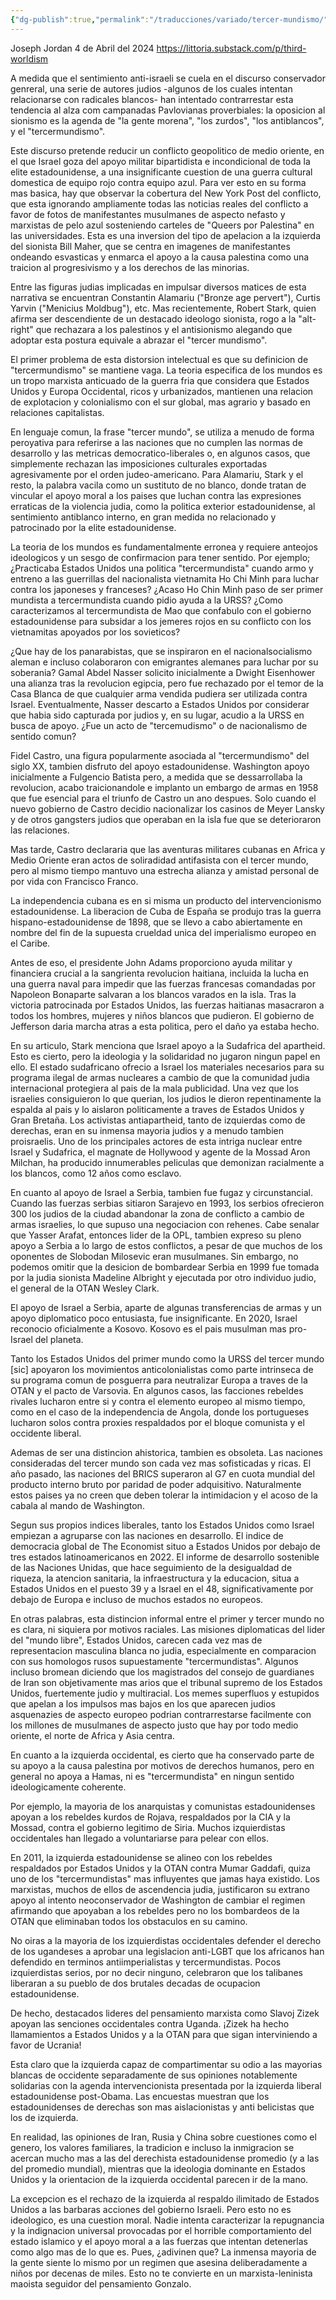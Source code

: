 ```yaml
---
{"dg-publish":true,"permalink":"/traducciones/variado/tercer-mundismo/"}
---
```


Joseph Jordan
4 de Abril del 2024
https://littoria.substack.com/p/third-worldism

A medida que el sentimiento anti-israeli se cuela en el discurso conservador genreral, una serie de autores judios -algunos de los cuales intentan relacionarse con radicales blancos- han intentado contrarrestar esta tendencia al alza com campanadas Pavlovianas proverbiales: la oposicion al sionismo es la agenda de "la gente morena", "los zurdos", "los antiblancos", y el "tercermundismo".

Este discurso pretende reducir un conflicto geopolitico de medio oriente, en el que Israel goza del apoyo militar bipartidista e incondicional de toda la elite estadounidense, a una insignificante cuestion de una guerra cultural domestica de equipo rojo contra equipo azul. Para ver esto en su forma mas basica, hay que observar la cobertura del New York Post del conflicto, que esta ignorando ampliamente todas las noticias reales del conflicto a favor de fotos de manifestantes musulmanes de aspecto nefasto y marxistas de pelo azul sosteniendo carteles de "Queers por Palestina" en las universidades. Esta es una inversion del tipo de apelacion a la izquierda del sionista Bill Maher, que se centra en imagenes de manifestantes ondeando esvasticas y enmarca el apoyo a la causa palestina como una traicion al progresivismo y a los derechos de las minorias.

Entre las figuras judias implicadas en impulsar diversos matices de esta narrativa se encuentran Constantin Alamariu ("Bronze age pervert"), Curtis Yarvin ("Menicius Moldbug"), etc. Mas recientemente, Robert Stark, quien afirma ser descendiente de un destacado ideologo sionista, rogo a la "alt-right" que rechazara a los palestinos y el antisionismo alegando que adoptar esta postura equivale a abrazar el "tercer mundismo".

El primer problema de esta distorsion intelectual es que su definicion de "tercermundismo" se mantiene vaga. La teoria especifica de los mundos es un tropo marxista anticuado de la guerra fria que considera que Estados Unidos y Europa Occidental, ricos y urbanizados, mantienen una relacion de explotacion y colonialismo con el sur global, mas agrario y basado en relaciones capitalistas.

En lenguaje comun, la frase "tercer mundo", se utiliza a menudo de forma peroyativa para referirse a las naciones que no cumplen las normas de desarrollo y las metricas democratico-liberales o, en algunos casos, que simplemente rechazan las imposiciones culturales exportadas agresivamente por el orden judeo-americano. Para Alamariu, Stark y el resto, la palabra vacila como un sustituto de no blanco, donde tratan de vincular el apoyo moral a los paises que luchan contra las expresiones erraticas de la violencia judia, como la politica exterior estadounidense, al sentimiento antiblanco interno, en gran medida no relacionado y patrocinado por la elite estadounidense.

La teoria de los mundos es fundamentalmente erronea y requiere anteojos ideologicos y un sesgo de confirmacion para tener sentido. Por ejemplo; ¿Practicaba Estados Unidos una politica "tercermundista" cuando armo y entreno a las guerrillas del nacionalista vietnamita Ho Chi Minh para luchar contra los japoneses y franceses? ¿Acaso Ho Chin Minh paso de ser primer mundista a tercermundista cuando pidio ayuda a la URSS? ¿Como caracterizamos al tercermundista de Mao que confabulo con el gobierno estadounidense para subsidar a los jemeres rojos en su conflicto con los vietnamitas apoyados por los sovieticos?

¿Que hay de los panarabistas, que se inspiraron en el nacionalsocialismo aleman e incluso colaboraron con emigrantes alemanes para luchar por su soberania? Gamal Abdel Nasser solicito inicialmente a Dwight Eisenhower una alianza tras la revolucion egipcia, pero fue rechazado por el temor de la Casa Blanca de que cualquier arma vendida pudiera ser utilizada contra Israel. Eventualmente, Nasser descarto a Estados Unidos por considerar que habia sido capturada por judios y, en su lugar, acudio a la URSS en busca de apoyo. ¿Fue un acto de "tercemudismo" o de nacionalismo de sentido comun?

Fidel Castro, una figura popularmente asociada al "tercermundismo" del siglo XX, tambien disfruto del apoyo estadounidense. Washington apoyo inicialmente a Fulgencio Batista pero, a medida que se dessarrollaba la revolucion, acabo traicionandole e implanto un embargo de armas en 1958 que fue esencial para el triunfo de Castro un ano despues. Solo cuando el nuevo gobierno de Castro decidio nacionalizar los casinos de Meyer Lansky y de otros gangsters judios que operaban en la isla fue que se deterioraron las relaciones.

Mas tarde, Castro declararia que las aventuras militares cubanas en Africa y Medio Oriente eran actos de soliradidad antifasista con el tercer mundo, pero al mismo tiempo mantuvo una estrecha alianza y amistad personal de por vida con Francisco Franco.

La independencia cubana es en si misma un producto del intervencionismo estadounidense. La liberacion de Cuba de España se produjo tras la guerra hispano-estadounidense de 1898, que se llevo a cabo abiertamente en nombre del fin de la supuesta crueldad unica del imperialismo europeo en el Caribe.

Antes de eso, el presidente John Adams proporciono ayuda militar y financiera crucial a la sangrienta revolucion haitiana, incluida la lucha en una guerra naval para impedir que las fuerzas francesas comandadas por Napoleon Bonaparte salvaran a los blancos varados en la isla. Tras la victoria patrocinada por Estados Unidos, las fuerzas haitianas masacraron a todos los hombres, mujeres y niños blancos que pudieron. El gobierno de Jefferson daria marcha atras a esta politica, pero el daño ya estaba hecho.

En su articulo, Stark menciona que Israel apoyo a la Sudafrica del apartheid. Esto es cierto, pero la ideologia y la solidaridad no jugaron ningun papel en ello. El estado sudafricano ofrecio a Israel los materiales necesarios para su programa ilegal de armas nucleares a cambio de que la comunidad judia internacional protegiera al pais de la mala publicidad. Una vez que los israelies consiguieron lo que querian, los judios le dieron repentinamente la espalda al pais y lo aislaron politicamente a traves de Estados Unidos y Gran Bretaña. Los activistas antiapartheid, tanto de izquierdas como de derechas, eran en su inmensa mayoria judios y a menudo tambien proisraelis. Uno de los principales actores de esta intriga nuclear entre Israel y Sudafrica, el magnate de Hollywood y agente de la Mossad Aron Milchan, ha producido innumerables peliculas que demonizan racialmente a los blancos, como 12 años como esclavo.

En cuanto al apoyo de Israel a Serbia, tambien fue fugaz y circunstancial. Cuando las fuerzas serbias sitiaron Sarajevo en 1993, los serbios ofrecieron 300 los judios de la ciudad abandonar la zona de conflicto a cambio de armas israelies, lo que supuso una negociacion con rehenes. Cabe senalar que Yasser Arafat, entonces lider de la OPL, tambien expreso su pleno apoyo a Serbia a lo largo de estos conflictos, a pesar de que muchos de los oponentes de Slobodan Milosevic eran musulmanes. Sin embargo, no podemos omitir que la desicion de bombardear Serbia en 1999 fue tomada por la judia sionista Madeline Albright y ejecutada por otro individuo judio, el general de la OTAN Wesley Clark.

El apoyo de Israel a Serbia, aparte de algunas transferencias de armas y un apoyo diplomatico poco entusiasta, fue insignificante. En 2020, Israel reconocio oficialmente a Kosovo. Kosovo es el pais musulman mas pro-Israel del planeta.

Tanto los Estados Unidos del primer mundo como la URSS del tercer mundo [sic] apoyaron los movimientos anticolonialistas como parte intrinseca de su programa comun de posguerra para neutralizar Europa a traves de la OTAN y el pacto de Varsovia. En algunos casos, las facciones rebeldes rivales lucharon entre si y contra el elemento europeo al mismo tiempo, como en el caso de la independencia de Angola, donde los portugueses lucharon solos contra proxies respaldados por el bloque comunista y el occidente liberal.

Ademas de ser una distincion ahistorica, tambien es obsoleta. Las naciones consideradas del tercer mundo son cada vez mas sofisticadas y ricas. El año pasado, las naciones del BRICS superaron al G7 en cuota mundial del producto interno bruto por paridad de poder adquisitivo. Naturalmente estos paises ya no creen que deben tolerar la intimidacion y el acoso de la cabala al mando de Washington.

Segun sus propios indices liberales, tanto los Estados Unidos como Israel empiezan a agruparse con las naciones en desarrollo. El indice de democracia global de The Economist situo a Estados Unidos por debajo de tres estados latinoamericanos en 2022. El informe de desarrollo sostenible de las Naciones Unidas, que hace seguimiento de la desigualdad de riqueza, la atencion sanitaria, la infraestructura y la educacion, situa a Estados Unidos en el puesto 39 y a Israel en el 48, significativamente por debajo de Europa e incluso de muchos estados no europeos.

En otras palabras, esta distincion informal entre el primer y tercer mundo no es clara, ni siquiera por motivos raciales. Las misiones diplomaticas del lider del "mundo libre", Estados Unidos, carecen cada vez mas de representacion masculina blanca no judia, especialmente en comparacion con sus homologos rusos supuestamente "tercermundistas". Algunos incluso bromean diciendo que los magistrados del consejo de guardianes de Iran son objetivamente mas arios que el tribunal supremo de los Estados Unidos, fuertemente judio y multiracial. Los memes superfluos y estupidos que apelan a los impulsos mas bajos en los que aparecen judios asquenazies de aspecto europeo podrian contrarrestarse facilmente con los millones de musulmanes de aspecto justo que hay por todo medio oriente, el norte de Africa y Asia centra.

En cuanto a la izquierda occidental, es cierto que ha conservado parte de su apoyo a la causa palestina por motivos de derechos humanos, pero en general no apoya a Hamas, ni es "tercermundista" en ningun sentido ideologicamente coherente.

Por ejemplo, la mayoria de los anarquistas y comunistas estadounidenses apoyan a los rebeldes kurdos de Rojava, respaldados por la CIA y la Mossad, contra el gobierno legitimo de Siria. Muchos izquierdistas occidentales han llegado a voluntariarse para pelear con ellos.

En 2011, la izquierda estadounidense se alineo con los rebeldes respaldados por Estados Unidos y la OTAN contra Mumar Gaddafi, quiza uno de los "tercermundistas" mas influyentes que jamas haya existido. Los marxistas, muchos de ellos de ascendencia judia, justificaron su extrano apoyo al intento neoconservador de Washington de cambiar el regimen afirmando que apoyaban a los rebeldes pero no los bombardeos de la OTAN que eliminaban todos los obstaculos en su camino.

No oiras a la mayoria de los izquierdistas occidentales defender el derecho de los ugandeses a aprobar una legislacion anti-LGBT que los africanos han defendido en terminos antiimperialistas y tercermundistas. Pocos izquierdistas serios, por no decir ninguno, celebraron que los talibanes liberaran a su pueblo de dos brutales decadas de ocupacion estadounidense.

De hecho, destacados lideres del pensamiento marxista como Slavoj Zizek apoyan las senciones occidentales contra Uganda. ¡Zizek ha hecho llamamientos a Estados Unidos y a la OTAN para que sigan interviniendo a favor de Ucrania!

Esta claro que la izquierda capaz de compartimentar su odio a las mayorias blancas de occidente separadamente de sus opiniones notablemente solidarias con la agenda intervencionista presentada por la izquierda liberal estadounidense post-Obama. Las encuestas muestran que los estadounidenses de derechas son mas aislacionistas y anti belicistas que los de izquierda.

En realidad, las opiniones de Iran, Rusia y China sobre cuestiones como el genero, los valores familiares, la tradicion e incluso la inmigracion se acercan mucho mas a las del derechista estadounidense promedio (y a las del promedio mundial), mientras que la ideologia dominante en Estados Unidos y la orientacion de la izquierda occidental parecen ir de la mano.

La excepcion es el rechazo de la izquierda al respaldo ilimitado de Estados Unidos a las barbaras acciones del gobierno Israeli. Pero esto no es ideologico, es una cuestion moral. Nadie intenta caracterizar la repugnancia y la indignacion universal provocadas por el horrible comportamiento del estado islamico y el apoyo moral a a las fuerzas que intentan detenerlas como algo mas de lo que es. Pues, ¿adivinen que? La inmensa mayoria de la gente siente lo mismo por un regimen que asesina deliberadamente a niños por decenas de miles. Esto no te convierte en un marxista-leninista maoista seguidor del pensamiento Gonzalo.